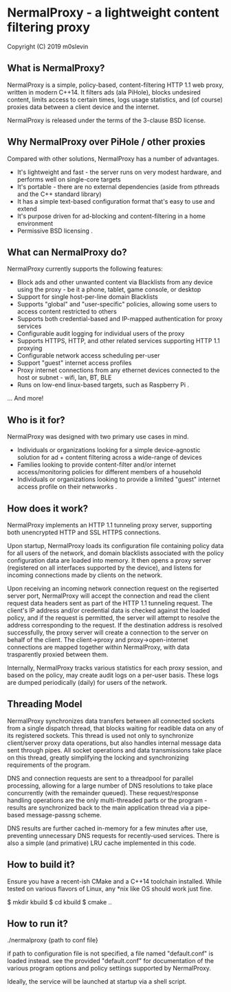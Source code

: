# NermalProxy - a lightweight content filtering proxy
Copyright (C) 2019 m0slevin

## What is NermalProxy?

NermalProxy is a simple, policy-based, content-filtering HTTP 1.1 web proxy, written in modern C++14.  It filters ads (ala PiHole), 
blocks undesired content, limits access to certain times, logs usage statistics, and (of course) proxies data between a client device 
and the internet.

NermalProxy is released under the terms of the 3-clause BSD license.

## Why NermalProxy over PiHole / other proxies

Compared with other solutions, NermalProxy has a number of advantages.

- It's lightweight and fast - the server runs on very modest hardware, and performs well on single-core targets
- It's portable - there are no external dependencies (aside from pthreads and the C++ standard library)
- It has a simple text-based configuration format that's easy to use and extend
- It's purpose driven for ad-blocking and content-filtering in a home environment
- Permissive BSD licensing 
.

## What can NermalProxy do?

NermalProxy currently supports the following features:
- Block ads and other unwanted content via Blacklists from any device using the proxy - be it a phone, tablet, game console, or desktop
- Support for single host-per-line domain Blacklists
- Supports "global" and "user-specific" policies, allowing some users to access content restricted to others
- Supports both credential-based and IP-mapped authentication for proxy services
- Configurable audit logging for individual users of the proxy
- Supports HTTPS, HTTP, and other related services supporting HTTP 1.1 proxying 
- Configurable network access scheduling per-user
- Support "guest" internet access profiles
- Proxy internet connections from any ethernet devices connected to the host or subnet - wifi, lan, BT, BLE
- Runs on low-end linux-based targets, such as Raspberry Pi
.

... And more!

## Who is it for?

NermalProxy was designed with two primary use cases in mind.  
- Individuals or organizations looking for a simple device-agnostic solution for ad + content filtering across a wide-range of devices
- Families looking to provide content-filter and/or internet access/monitoring policies for different members of a household
- Individuals or organizations looking to provide a limited "guest" internet access profile on their netwworks
.

## How does it work?

NermalProxy implements an HTTP 1.1 tunneling proxy server, supporting both unencrypted HTTP and SSL HTTPS connections.

Upon startup, NermalProxy loads its configuration file containing policy data for all users of the network, and domain blacklists associated with the policy
configuration data are loaded into memory.  It then opens a proxy server (registered on all interfaces supported by the device), and listens for incoming
connections made by clients on the network.

Upon receiving an incoming network connection request on the regiserted server port, NermalProxy will accept the connection and read the client request 
data headers sent as part of the HTTP 1.1 tunneling request.  The client's IP address and/or credential data is checked against the loaded policy, and 
if the request is permitted, the server will attempt to resolve the address corresponding to the request.  If the destination address is resolved 
successfully, the proxy server will create a connection to the server on behalf of the client.  The client->proxy and proxy->open-internet connections are
mapped together within NermalProxy, with data trasparently proxied between them.  

Internally, NermalProxy tracks various statistics for each proxy session, and based on the policy, may create audit logs on a per-user basis.  These logs are
dumped periodically (daily) for users of the network.

## Threading Model

NermalProxy synchronizes data transfers between all connected sockets from a single dispatch thread, that blocks waiting for readible data on any
of its registered sockets.  This thread is used not only to synchronize client/server proxy data operations, but also handles internal message data
sent through pipes.  All socket operations and data transmissions take place on this thread, greatly simplifying the locking and synchronizing requirements
of the program.  

DNS and connection requests are sent to a threadpool for parallel processing, allowing for a large number of DNS resolutions to take place concurrently 
(with the remainder queued). These request/response handling operations are the only multi-threaded parts or the program - results are synchronized back
to the main application thread via a pipe-based message-passng scheme.

DNS results are further cached in-memory for a few minutes after use, preventing unnecessary DNS requests for recently-used services.  There is also a simple
(and primative) LRU cache implemented in this code.  

## How to build it?

Ensure you have a recent-ish CMake and a C++14 toolchain installed.  While tested on various flavors of Linux, any *nix like OS should work just fine.

$ mkdir kbuild
$ cd kbuild
$ cmake ..

## How to run it?

./nermalproxy {path to conf file}

if path to configuration file is not specified, a file named "default.conf" is loaded instead.  see the provided "default.conf" for documentation of the
various program options and policy settings supported by NermalProxy.

Ideally, the service will be launched at startup via a shell script.
